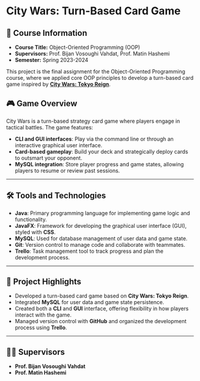 # City Wars: Turn-Based Card Game

## 📖 **Course Information**  

- **Course Title:** Object-Oriented Programming (OOP)  
- **Supervisors:** Prof. Bijan Vosoughi Vahdat, Prof. Matin Hashemi  
- **Semester:** Spring 2023-2024  

This project is the final assignment for the Object-Oriented Programming course, where we applied core OOP principles to develop a turn-based card game inspired by **[City Wars: Tokyo Reign](https://store.steampowered.com/app/1689090/CITY_WARS_TOKYO_REIGN/)**.

## 🎮 **Game Overview**

City Wars is a turn-based strategy card game where players engage in tactical battles. The game features:
- **CLI and GUI interfaces**: Play via the command line or through an interactive graphical user interface.
- **Card-based gameplay**: Build your deck and strategically deploy cards to outsmart your opponent.
- **MySQL integration**: Store player progress and game states, allowing players to resume or review past sessions.

---

## 🛠️ **Tools and Technologies**

- **Java**: Primary programming language for implementing game logic and functionality.  
- **JavaFX**: Framework for developing the graphical user interface (GUI), styled with **CSS**.  
- **MySQL**: Used for database management of user data and game state.  
- **Git**: Version control to manage code and collaborate with teammates.  
- **Trello**: Task management tool to track progress and plan the development process.

---

## 🚀 **Project Highlights**

- Developed a turn-based card game based on **City Wars: Tokyo Reign**.
- Integrated **MySQL** for user data and game state persistence.
- Created both a **CLI** and **GUI** interface, offering flexibility in how players interact with the game.
- Managed version control with **GitHub** and organized the development process using **Trello**.

---

## 👨‍🏫 **Supervisors**

- **Prof. Bijan Vosoughi Vahdat**
- **Prof. Matin Hashemi**
